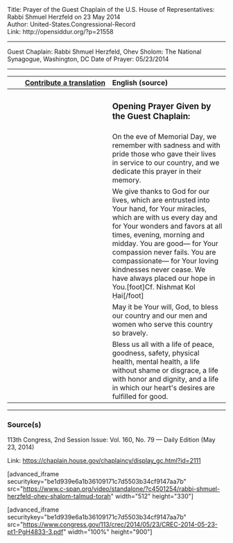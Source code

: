 <html>
<head></head>
<body>
Title: Prayer of the Guest Chaplain of the U.S. House of Representatives: Rabbi Shmuel Herzfeld on 23 May 2014<br />
Author: United-States.Congressional-Record<br />
Link: http://opensiddur.org/?p=21558
<p />
<hr />

Guest Chaplain: Rabbi Shmuel Herzfeld, Ohev Sholom: The National Synagogue, Washington, DC
Date of Prayer: 05/23/2014

<hr />

<table style="margin-left: auto;margin-right: auto;" class="draggable">
<thead><tr><th id="x" style="text-align: right;"><a href="/contributing/upload/">Contribute a translation</a></th><th style="text-align: left;">English (source)</th></tr></thead>
<tbody>
<tr><td style="vertical-align:top;" width="46%">
<div class="liturgy"><span lang="he">

</span></div></td>
 
<td style="vertical-align:top;" width="53%">
<div class="english">
<h3>Opening Prayer Given by the Guest Chaplain:</h3>
</div></td></tr>


<tr><td style="vertical-align:top;" width="46%">
<div class="liturgy"><span lang="he">

</span></div></td>
 
<td style="vertical-align:top;" width="53%">
<div class="english">
On the eve of Memorial Day, 
we remember 
with sadness and with pride 
those who gave their lives 
in service to our country, 
and we dedicate this prayer 
in their memory.
</div></td></tr>


<tr><td style="vertical-align:top;" width="46%">
<div class="liturgy"><span lang="he">

</span></div></td>
 
<td style="vertical-align:top;" width="53%">
<div class="english">
We give thanks to God 
for our lives, 
which are entrusted into Your hand, 
for Your miracles, 
which are with us every day 
and for Your wonders 
and favors 
at all times, evening, morning and midday. 
You are good––
for Your compassion never fails. 
You are compassionate––
for Your loving kindnesses never cease. 
We have always placed our hope in You.[foot]Cf. Nishmat Kol Ḥai[/foot]
</div></td></tr>


<tr><td style="vertical-align:top;" width="46%">
<div class="liturgy"><span lang="he">

</span></div></td>
 
<td style="vertical-align:top;" width="53%">
<div class="english">
May it be Your will, God, 
to bless our country 
and our men and women who serve this country 
so bravely.
</div></td></tr>


<tr><td style="vertical-align:top;" width="46%">
<div class="liturgy"><span lang="he">

</span></div></td>
 
<td style="vertical-align:top;" width="53%">
<div class="english">
Bless us all with a life of peace, 
goodness, 
safety, 
physical health, 
mental health, 
a life without shame or disgrace, 
a life with honor and dignity, 
and a life in which our heart's desires 
are fulfilled for good.
</div></td></tr>
</tbody></table>

<hr />

<h3>Source(s)</h3>

113th Congress, 2nd Session
Issue: Vol. 160, No. 79 — Daily Edition (May 23, 2014)

Link: <a href="https://chaplain.house.gov/chaplaincy/display_gc.html?id=2111">https://chaplain.house.gov/chaplaincy/display_gc.html?id=2111</a>

[advanced_iframe securitykey="be1d939e6a1b36109171c7d5503b34cf9147aa7b" src="https://www.c-span.org/video/standalone/?c4501254/rabbi-shmuel-herzfeld-ohev-shalom-talmud-torah" width="512" height="330"]

[advanced_iframe securitykey="be1d939e6a1b36109171c7d5503b34cf9147aa7b" src="https://www.congress.gov/113/crec/2014/05/23/CREC-2014-05-23-pt1-PgH4833-3.pdf" width="100%" height="900"]
</body>
</html>